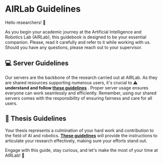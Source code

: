 # AIRLab Guidelines

Hello researchers! :wave:

As you begin your academic journey at the Artificial Intelligence and Robotics Lab (AIRLab), this
guidebook is designed to be your essential companion. Please, read it carefully and refer to it
while working with us. Should you have any questions, please reach out to your supervisor.

## :computer: Server Guidelines

Our servers are the backbone of the research carried out at AIRLab. As they are shared resources
supporting numerous users, it's crucial to :warning: **understand and
follow [these guidelines](server_guidelines/index.md)**
. Proper server usage ensures everyone can work seamlessly and efficiently. Remember, using our
shared servers comes with the responsibility of ensuring fairness and care for all users.

## :book: Thesis Guidelines

Your thesis represents a culmination of your hard work and contribution to the field of AI and
robotics. **[These guidelines](thesis_guidelines/index.md)** will provide the instructions to articulate your research effectively,
making sure your efforts stand out.

Engage with this guide, stay curious, and let's make the most of your time at AIRLab! :rocket:

